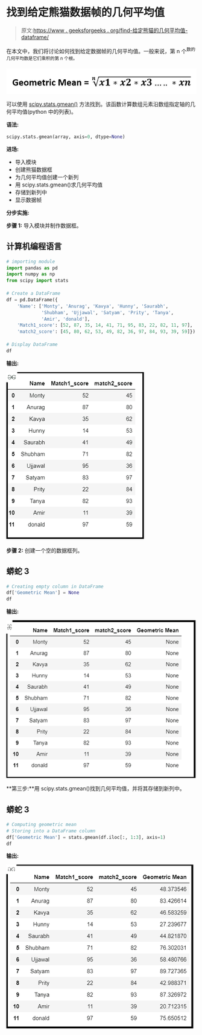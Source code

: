 # 找到给定熊猫数据帧的几何平均值

> 原文:[https://www . geeksforgeeks . org/find-给定熊猫的几何平均值-dataframe/](https://www.geeksforgeeks.org/find-the-geometric-mean-of-a-given-pandas-dataframe/)

在本文中，我们将讨论如何找到给定数据帧的几何平均值。一般来说，第 n 个<sup>数的几何平均数是它们乘积的第 n 个根。</sup>

![](img/8c0c930d575b75e0ba70b526184b7dbb.png)

可以使用 [scipy.stats.gmean()](https://www.geeksforgeeks.org/scipy-stats-gmean-function-python/) 方法找到。该函数计算数组元素沿数组指定轴的几何平均值(python 中的列表)。

**语法:**

```py
scipy.stats.gmean(array, axis=0, dtype=None)
```

**进场:**

*   导入模块
*   创建熊猫数据框
*   为几何平均值创建一个新列
*   用 scipy.stats.gmean()求几何平均值
*   存储到新列中
*   显示数据帧

**分步实施:**

**步骤 1:** 导入模块并制作数据框。

## 计算机编程语言

```py
# importing module
import pandas as pd
import numpy as np
from scipy import stats

# Create a DataFrame
df = pd.DataFrame({
    'Name': ['Monty', 'Anurag', 'Kavya', 'Hunny', 'Saurabh',
             'Shubham', 'Ujjawal', 'Satyam', 'Prity', 'Tanya', 
             'Amir', 'donald'],
    'Match1_score': [52, 87, 35, 14, 41, 71, 95, 83, 22, 82, 11, 97],
    'match2_score': [45, 80, 62, 53, 49, 82, 36, 97, 84, 93, 39, 59]})

# Display DataFrame
df
```

**输出:**

![](img/6b0974587b6afcb76bf94deb617c88fa.png)

**步骤 2:** 创建一个空的数据框列。

## 蟒蛇 3

```py
# Creating empty column in DataFrame
df['Geometric Mean'] = None
df
```

**输出:**

![](img/2814c9a044f7ec535a9d401cae20ffd4.png)

**第三步:**用 scipy.stats.gmean()找到几何平均值，并将其存储到新列中。

## 蟒蛇 3

```py
# Computing geometric mean
# Storing into a DataFrame column
df['Geometric Mean'] = stats.gmean(df.iloc[:, 1:3], axis=1)
df
```

**输出:**

![](img/5fe6259175ab8ec811d337d7d6caf62f.png)